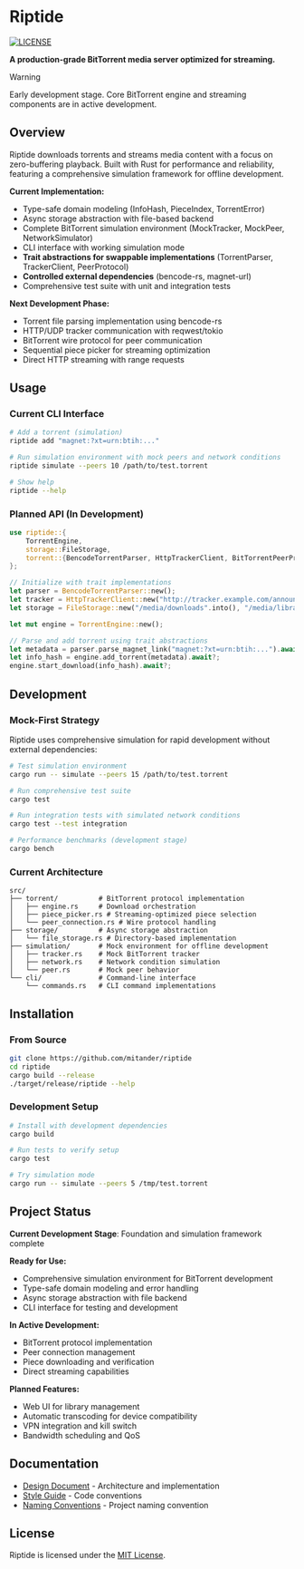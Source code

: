 # Riptide

[![LICENSE](https://img.shields.io/badge/license-MIT-blue.svg)](LICENSE)

**A production-grade BitTorrent media server optimized for streaming.**

> [!WARNING]
> Early development stage. Core BitTorrent engine and streaming components are in active development.

## Overview

Riptide downloads torrents and streams media content with a focus on zero-buffering playback. Built with Rust for performance and reliability, featuring a comprehensive simulation framework for offline development.

**Current Implementation:**
- Type-safe domain modeling (InfoHash, PieceIndex, TorrentError)
- Async storage abstraction with file-based backend
- Complete BitTorrent simulation environment (MockTracker, MockPeer, NetworkSimulator)
- CLI interface with working simulation mode
- **Trait abstractions for swappable implementations** (TorrentParser, TrackerClient, PeerProtocol)
- **Controlled external dependencies** (bencode-rs, magnet-url)
- Comprehensive test suite with unit and integration tests

**Next Development Phase:**
- Torrent file parsing implementation using bencode-rs
- HTTP/UDP tracker communication with reqwest/tokio
- BitTorrent wire protocol for peer communication
- Sequential piece picker for streaming optimization
- Direct HTTP streaming with range requests

## Usage

### Current CLI Interface

```bash
# Add a torrent (simulation)
riptide add "magnet:?xt=urn:btih:..."

# Run simulation environment with mock peers and network conditions
riptide simulate --peers 10 /path/to/test.torrent

# Show help
riptide --help
```

### Planned API (In Development)

```rust
use riptide::{
    TorrentEngine,
    storage::FileStorage,
    torrent::{BencodeTorrentParser, HttpTrackerClient, BitTorrentPeerProtocol}
};

// Initialize with trait implementations
let parser = BencodeTorrentParser::new();
let tracker = HttpTrackerClient::new("http://tracker.example.com/announce".to_string());
let storage = FileStorage::new("/media/downloads".into(), "/media/library".into());

let mut engine = TorrentEngine::new();

// Parse and add torrent using trait abstractions
let metadata = parser.parse_magnet_link("magnet:?xt=urn:btih:...").await?;
let info_hash = engine.add_torrent(metadata).await?;
engine.start_download(info_hash).await?;
```

## Development

### Mock-First Strategy

Riptide uses comprehensive simulation for rapid development without external dependencies:

```bash
# Test simulation environment
cargo run -- simulate --peers 15 /path/to/test.torrent

# Run comprehensive test suite
cargo test

# Run integration tests with simulated network conditions
cargo test --test integration

# Performance benchmarks (development stage)
cargo bench
```

### Current Architecture

```
src/
├── torrent/          # BitTorrent protocol implementation
│   ├── engine.rs     # Download orchestration
│   ├── piece_picker.rs # Streaming-optimized piece selection
│   └── peer_connection.rs # Wire protocol handling
├── storage/          # Async storage abstraction
│   └── file_storage.rs # Directory-based implementation
├── simulation/       # Mock environment for offline development
│   ├── tracker.rs    # Mock BitTorrent tracker
│   ├── network.rs    # Network condition simulation
│   └── peer.rs       # Mock peer behavior
└── cli/              # Command-line interface
    └── commands.rs   # CLI command implementations
```

## Installation

### From Source

```bash
git clone https://github.com/mitander/riptide
cd riptide
cargo build --release
./target/release/riptide --help
```

### Development Setup

```bash
# Install with development dependencies
cargo build

# Run tests to verify setup
cargo test

# Try simulation mode
cargo run -- simulate --peers 5 /tmp/test.torrent
```

## Project Status

**Current Development Stage**: Foundation and simulation framework complete

**Ready for Use:**
- Comprehensive simulation environment for BitTorrent development
- Type-safe domain modeling and error handling
- Async storage abstraction with file backend
- CLI interface for testing and development

**In Active Development:**
- BitTorrent protocol implementation
- Peer connection management
- Piece downloading and verification
- Direct streaming capabilities

**Planned Features:**
- Web UI for library management
- Automatic transcoding for device compatibility
- VPN integration and kill switch
- Bandwidth scheduling and QoS

## Documentation

- [Design Document](docs/DESIGN.md) - Architecture and implementation
- [Style Guide](docs/STYLE.md) - Code conventions
- [Naming Conventions](docs/NAMING_CONVENTIONS.md) - Project naming convention

## License

Riptide is licensed under the [MIT License](LICENSE).
